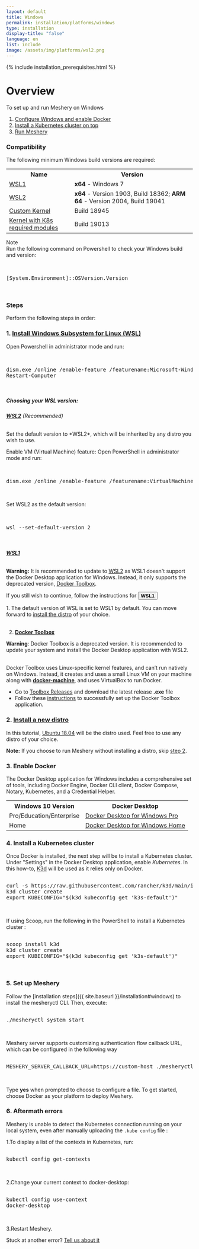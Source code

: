 ```yaml
---
layout: default
title: Windows
permalink: installation/platforms/windows
type: installation
display-title: "false"
language: en
list: include
image: /assets/img/platforms/wsl2.png
---
```


{% include installation_prerequisites.html %}

# Overview
To set up and run Meshery on Windows 

1. <a href="#step1">Configure Windows and enable Docker </a>
2. <a href="#step4">Install a Kubernetes cluster on top </a>
3. <a href="#step5">Run Meshery</a>

### Compatibility

The following minimum Windows build versions are required:
<table id="compatibility-table">
  <tr>
    <th id="model">Name</th>
    <th id="model">Version</th> 
  </tr>
  <tr>
    <td><a href="#wsl1">WSL1</a></td>
    <td><b>x64</b> - Windows 7 </td>
  </tr>
  <tr>
    <td><a href="#wsl2">WSL2</a></td>
    <td><b>x64</b> - Version 1903, Build 18362; <b>ARM 64</b> - Version 2004, Build 19041</td>
  </tr>
  <tr>
    <td><a href="https://docs.microsoft.com/en-us/windows/wsl/release-notes#build-18945">Custom Kernel</a></td>
    <td>Build 18945</td>
  </tr>
  <tr>
    <td><a href="https://docs.microsoft.com/en-us/windows/wsl/release-notes#build-19013">Kernel with K8s required modules</a></td>
    <td>Build 19013</td>
  </tr>
</table>

Note
<br />Run the following command on Powershell to check your Windows build and version:
 <pre class="codeblock-pre"><div class="codeblock">
 <div class="clipboardjs">[System.Environment]::OSVersion.Version</div></div>
 </pre>
### Steps
Perform the following steps in order:

### 1. <a name="step1" href="https://docs.microsoft.com/en-us/windows/wsl/install-win10"><b>Install Windows Subsystem for Linux (WSL)</b></a> 

Open Powershell in administrator mode and run:

 <pre class="codeblock-pre"><div class="codeblock">
 <div class="clipboardjs">dism.exe /online /enable-feature /featurename:Microsoft-Windows-Subsystem-Linux /all /norestart
Restart-Computer</div></div>
 </pre>

##### Choosing your WSL version:

<h6><b><a href="https://docs.microsoft.com/en-us/windows/wsl/release-notes#build-18917" name="wsl2">WSL2</a></b> (Recommended)</h6>
Set the default version to *WSL2*, which will be inherited by any distro you wish to use.

Enable VM (Virtual Machine) feature:
Open PowerShell in administrator mode and run:

 <pre class="codeblock-pre"><div class="codeblock">
 <div class="clipboardjs">dism.exe /online /enable-feature /featurename:VirtualMachinePlatform /all /norestart</div></div>
 </pre>

Set WSL2 as the default version:

 <pre class="codeblock-pre"><div class="codeblock">
 <div class="clipboardjs">wsl --set-default-version 2</div></div>
 </pre>

<h6><b><a href="https://docs.microsoft.com/en-us/windows/wsl/install-win10" name="wsl1"> WSL1 </a></b></h6>

<b>Warning:</b>
It is recommended to update to <a href="#wsl2">WSL2</a> as WSL1 doesn't support the Docker Desktop application for Windows. Instead, it only supports the deprecated version, [Docker Toolbox](https://docs.docker.com/toolbox/toolbox_install_windows/). 

If you still wish to continue, follow the instructions for <button class="toggle-button" onclick="HideToggleFunction()"><b>WSL1</b></button>

<div id="hiddendiv">
<p>
1. The default version of WSL is set to WSL1 by default. You can move forward to <a href="https://docs.microsoft.com/en-us/windows/wsl/install-win10#install-your-linux-distribution-of-choice">install the distro</a> of your choice. <br /><br />

2. <b><a href="https://docs.docker.com/toolbox/toolbox_install_windows/">Docker Toolbox</a></b> <br />

<b>Warning</b>: Docker Toolbox is a deprecated version. It is recommended to update your system and install the Docker Desktop application with WSL2. <br/><br />

Docker Toolbox uses Linux-specific kernel features, and can’t run natively on Windows. Instead, it creates and uses a small Linux VM on your machine along with <a href="https://docs.docker.com/machine/overview/"><b>docker-machine</b></a>, and uses VirtualBox to run Docker. <br />
    <ul>
       <li>  Go to <a href="https://github.com/docker/toolbox/releases">Toolbox Releases</a> and download the latest release <b>.exe</b> file </li>
       <li> Follow these <a href="https://docs.docker.com/toolbox/toolbox_install_windows/#step-2-install-docker-toolbox">instructions</a> to successfully set up the Docker Toolbox application. </li>
    </ul>

</p>
</div>


### 2. <b>[Install a new distro](https://docs.microsoft.com/en-us/windows/wsl/install-win10#install-your-linux-distribution-of-choice)</b>
In this tutorial, [Ubuntu 18.04](https://www.microsoft.com/en-us/p/ubuntu-1804-lts/9n9tngvndl3q?activetab=pivot:overviewtab) will be the distro used. Feel free to use any distro of your choice.

<strong>Note:</strong> If you choose to run Meshery without installing a distro, skip [step 2](#2-install-a-new-distro).

### 3. <b>Enable Docker</b>

The Docker Desktop application for Windows includes a comprehensive set of tools, including Docker Engine, Docker CLI client, Docker Compose, Notary, Kubernetes, and a Credential Helper.

<table id="compatibility-table">
  <tr>
    <th id="model">Windows 10 Version</th>
    <th id="model">Docker Desktop</th> 
  </tr>
  <tr>
    <td>Pro/Education/Enterprise</td>
    <td><a href="https://docs.docker.com/docker-for-windows/install/">Docker Desktop for Windows Pro</a></td>
  </tr>
  <tr>
    <td>Home</td>
    <td><a href="https://docs.docker.com/docker-for-windows/install-windows-home/">Docker Desktop for Windows Home</a></td>
  </tr>
</table>

### 4. <a name="step4"> <b>Install a Kubernetes cluster</b></a>

Once Docker is installed, the next step will be to install a Kubernetes cluster.
Under "Settings" in the Docker Desktop application, enable *Kubernetes*.
In this how-to, [K3d](https://github.com/rancher/k3d) will be used as it relies only on Docker.

  <pre class="codeblock-pre">
  <div class="codeblock"><div class="clipboardjs">curl -s https://raw.githubusercontent.com/rancher/k3d/main/install.sh | bash
k3d cluster create
export KUBECONFIG="$(k3d kubeconfig get 'k3s-default')"</div></div>
  </pre>

If using Scoop, run the following in the PowerShell to install a Kubernetes cluster :

  <pre class="codeblock-pre">
  <div class="codeblock"><div class="clipboardjs">scoop install k3d
k3d cluster create
export KUBECONFIG="$(k3d kubeconfig get 'k3s-default')"</div></div>
  </pre>

### 5. <a name="step5"><b>Set up Meshery</b></a>

Follow the [installation steps]({{ site.baseurl }}/installation#windows) to install the mesheryctl CLI. Then, execute:
  <pre class="codeblock-pre">
  <div class="codeblock"><div class="clipboardjs">./mesheryctl system start</div></div>
  </pre>

  Meshery server supports customizing authentication flow callback URL, which can be configured in the following way
  <pre class="codeblock-pre">
  <div class="codeblock"><div class="clipboardjs">MESHERY_SERVER_CALLBACK_URL=https://custom-host ./mesheryctl system start</div></div>
  </pre>

Type **yes** when prompted to choose to configure a file. To get started, choose Docker as your platform to deploy Meshery.

### 6. <a name="step6"> <b>Aftermath errors</b></a>

Meshery is unable to detect the Kubernetes connection running on your local system, even after manually uploading the `.kube config` file :

  1.To display a list of the contexts in Kubernetes, run:

  <pre class="codeblock-pre">
  <div class="codeblock"><div class="clipboardjs">kubectl config get-contexts</div></div>
  </pre>

  2.Change your current context to docker-desktop:

  <pre class="codeblock-pre">
  <div class="codeblock"><div class="clipboardjs">kubectl config use-context
docker-desktop</div></div>
  </pre>

  3.Restart Meshery.

Stuck at another error? [Tell us about it](http://slack.layer5.io/)